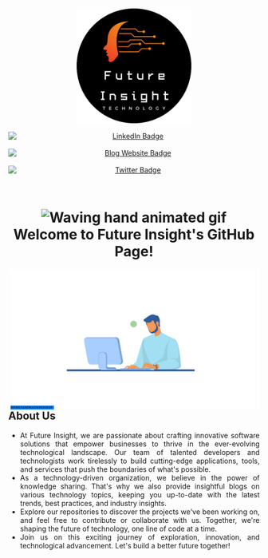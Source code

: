 <br>
<p align="center">
    <a herf="https://future-insight.blog/">
    <img src="/assets/new-logo.png" alt="Future Insight"  width="230px" height="230px">
    </a>
  <br>
</p>

<p align="center">
  <a href="https://www.linkedin.com/in/abdul-rafay1999/" style="margin-right: 20px;">
    <img src="https://img.shields.io/badge/LinkedIn-blue?style=for-the-badge&logo=linkedin&logoColor=white" alt="LinkedIn Badge" style="display: block; margin: auto;">
  </a>
  <a href="https://future-insight.blog" style="margin-right: 20px;">
    <img src="https://img.shields.io/badge/Blog%20Website-orange?style=for-the-badge" alt="Blog Website Badge" style="display: block; margin: auto;">
  </a>
  <a href="https://twitter.com/abdul_rafay99">
    <img src="https://img.shields.io/badge/Twitter-blue?style=for-the-badge&logo=twitter&logoColor=white" alt="Twitter Badge" style="display: block; margin: auto;">
  </a>
</p>

<br>

<h1 align="center">
    <img src="https://raw.githubusercontent.com/nixin72/nixin72/master/wave.gif" 
         alt="Waving hand animated gif"
         height="35"
         width="35" />
     Welcome to Future Insight's GitHub Page!
</h1>

<img align=right width="500" src="/assets/animation.gif" /> 

## About Us
<p align="left">
    <ul align="justify">
        <li>
            At Future Insight, we are passionate about crafting innovative software solutions that empower businesses to thrive in the ever-evolving technological landscape. Our team of talented developers and technologists work tirelessly to build cutting-edge applications, tools, and services that push the boundaries of what's possible.            
        </li>
        <li>
            As a technology-driven organization, we believe in the power of knowledge sharing. That's why we also provide insightful blogs on various technology topics, keeping you up-to-date with the latest trends, best practices, and industry insights.            
        </li>
        <li>Explore our repositories to discover the projects we've been working on, and feel free to contribute or collaborate with us. Together, we're shaping the future of technology, one line of code at a time.</li>
        <li>
            Join us on this exciting journey of exploration, innovation, and technological advancement. Let's build a better future together!
        </li>
    </ul>

</p>






